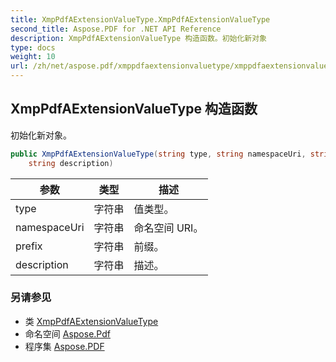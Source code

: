 ```yaml
---
title: XmpPdfAExtensionValueType.XmpPdfAExtensionValueType
second_title: Aspose.PDF for .NET API Reference
description: XmpPdfAExtensionValueType 构造函数。初始化新对象
type: docs
weight: 10
url: /zh/net/aspose.pdf/xmppdfaextensionvaluetype/xmppdfaextensionvaluetype/
---
```

## XmpPdfAExtensionValueType 构造函数

初始化新对象。

```csharp
public XmpPdfAExtensionValueType(string type, string namespaceUri, string prefix, 
    string description)
```

| 参数 | 类型 | 描述 |
| --- | --- | --- |
| type | 字符串 | 值类型。 |
| namespaceUri | 字符串 | 命名空间 URI。 |
| prefix | 字符串 | 前缀。 |
| description | 字符串 | 描述。 |

### 另请参见

* 类 [XmpPdfAExtensionValueType](../)
* 命名空间 [Aspose.Pdf](../../../aspose.pdf/)
* 程序集 [Aspose.PDF](../../../)